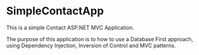 # SimpleContactApp
This is a simple Contact ASP.NET MVC Application.

The purpose of this application is to how to use a Database First approach, using Dependency Injection, Inversion of Control and MVC patterns.
